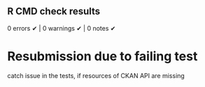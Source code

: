 ## R CMD check results

0 errors ✔ | 0 warnings ✔ | 0 notes ✔

# Resubmission due to failing test

catch issue in the tests, if resources of CKAN API are missing

